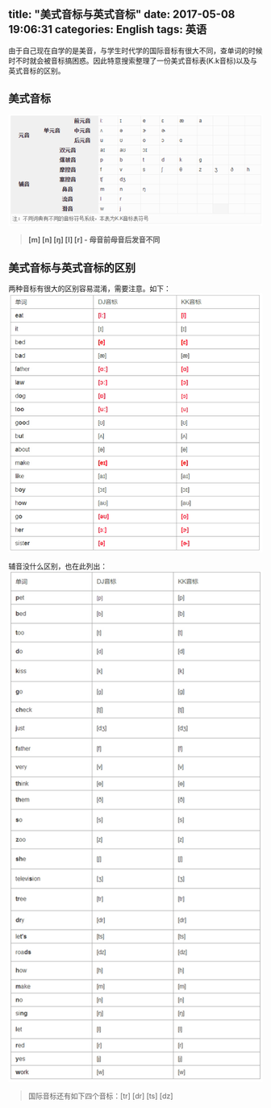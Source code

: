 title: "美式音标与英式音标"
date: 2017-05-08 19:06:31
categories: English
tags: 英语
---
由于自己现在自学的是美音，与学生时代学的国际音标有很大不同，查单词的时候时不时就会被音标搞困惑。因此特意搜索整理了一份美式音标表(K.k音标)以及与英式音标的区别。

## 美式音标
![美式音标](image/english/America_ph.png)
>**[m] [n] [ŋ] [l] [r] - 母音前母音后发音不同**

<!--more-->
## 美式音标与英式音标的区别
两种音标有很大的区别容易混淆，需要注意。如下：
![元音](image/english/yuying_dif.jpg)

辅音没什么区别，也在此列出：
![辅音](image/english/fuying_dif.jpg)
>国际音标还有如下四个音标：[tr] [dr] [ts] [dz]
